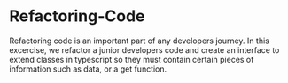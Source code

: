 # Refactoring-Code
Refactoring code is an important part of any developers journey. In this excercise, we refactor a junior developers code and create an interface to extend classes in typescript so they must contain certain pieces of information such as data, or a get function.
